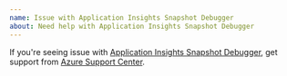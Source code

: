 ```yaml
---
name: Issue with Application Insights Snapshot Debugger
about: Need help with Application Insights Snapshot Debugger
---
```


If you're seeing issue with [Application Insights Snapshot Debugger](https://docs.microsoft.com/azure/azure-monitor/app/snapshot-debugger), get support from [Azure Support Center](https://azure.microsoft.com/en-us/support/create-ticket/).
